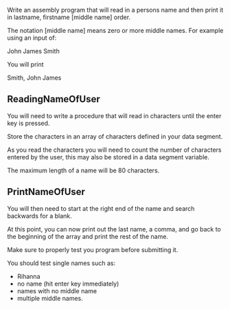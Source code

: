 Write an assembly program that will read in a persons name and then print it in lastname, firstname [middle name] order.

The notation [middle name] means zero or more middle names. For example using an input of:

John James Smith

You will print

Smith, John James

## ReadingNameOfUser

You will need to write a procedure that will read in characters until the enter key is pressed.

Store the characters in an array of characters defined in your data segment.

As you read the characters you will need to count the number of characters entered by the user, this may also be
stored in a data segment variable.

The maximum length of a name will be 80 characters.

## PrintNameOfUser

You will then need to start at the right end of the name and search backwards for a blank.

At this point, you can now print out the last name, a comma, and go back to the beginning of the array and print the rest of the name.

Make sure to properly test you program before submitting it.

You should test single names such as:

- Rihanna
- no name (hit enter key immediately)
- names with no middle name
- multiple middle names.
